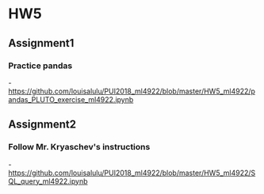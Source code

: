 # HW5

## Assignment1
### Practice pandas
-https://github.com/louisalulu/PUI2018_ml4922/blob/master/HW5_ml4922/pandas_PLUTO_exercise_ml4922.ipynb



## Assignment2
### Follow Mr. Kryaschev's instructions
-https://github.com/louisalulu/PUI2018_ml4922/blob/master/HW5_ml4922/SQL_query_ml4922.ipynb


